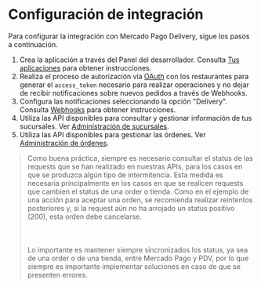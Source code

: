 # Configuración de integración

Para configurar la integración con Mercado Pago Delivery, sigue los pasos a continuación.

1. Crea la aplicación a través del Panel del desarrollador. Consulta [Tus aplicaciones](/developers/es/guides/additional-content/additional-content/your-integrations/dashboard) para obtener instrucciones.
2. Realiza el proceso de autorización vía [OAuth](/developers/es/guides/additional-content/security/oauth/introduction) con los restaurantes para generar el `access_token` necesario para realizar operaciones y no dejar de recibir notificaciones sobre nuevos pedidos a través de Webhooks.
3. Configura las notificaciones seleccionando la opción "Delivery". Consulta [Webhooks](/developers/es/guides/additional-content/your-integrations/notifications/webhooks) para obtener instrucciones.
4. Utiliza las API disponibles para consultar y gestionar información de tus sucursales. Ver [Administración de sucursales](/developers/es/docs/mp-delivery/store-management).
5. Utiliza las API disponibles para gestionar las órdenes. Ver [Administración de órdenes](/developers/es/docs/mp-delivery/order-management).

> Como buena práctica, siempre es necesario consultar el status de las requests que se han realizado en nuestras APIs, para los casos en que se produzca algún tipo de intermitencia. Esta medida es necesaria principalmente en los casos en que se realicen requests que cambien el status de una order o tienda. Como en el ejemplo de una acción para aceptar una orden, se recomienda realizar reintentos posteriores y, si la request aún no ha arrojado un status positivo (200), esta orden debe cancelarse. <br/></br>
> <br/></br>
> Lo importante es mantener siempre sincronizados los status, ya sea de una order o de una tienda, entre Mercado Pago y PDV, por lo que siempre es importante implementar soluciones en caso de que se presenten errores.